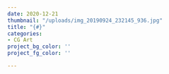 ```yaml
---
date: 2020-12-21
thumbnail: "/uploads/img_20190924_232145_936.jpg"
title: "{#}"
categories:
- CG Art
project_bg_color: ''
project_fg_color: ''

---
```

